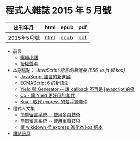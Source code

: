 # 程式人雜誌 2015 年 5 月號

| 出刊年月 |  html | epub | pdf |
|-------------|-------|-------|-------------|
| 2015年5月號 |  [html](book.html) |  [epub](book.epub) | [pdf](book.pdf) | 

* 前言
    * [編輯小語](editor.html)
    * [授權聲明](license.html)
* 本期焦點： *JavaScript 語言的新進展 (ES6, io.js 與 koa)*
    * [JavaScript 語言的新進展](focus1.html)
    * [ECMAScript 6 的新語法](focus2.html)
    * [Yield 與 Generator -- 讓 callback 不再是 javascript 的痛](focus3.html)
    * [Co - 讓 Yield 更好用的套件](focus4.html)
    * [Koa - 取代 express 的殺手級套件](focus5.html)
* 程式人文集
    * [簡單留言系統 -- 使用多頁技術](article1.html)
    * [簡單留言系統 -- 使用單頁技術](article2.html)
    * [讓 wikidown 從 express 進化為 koa 版本](article3.html)
* [雜誌訊息](info.html)

